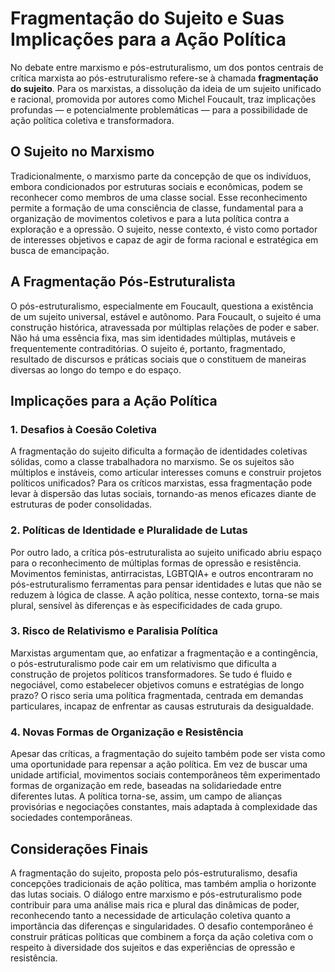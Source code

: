 
# Fragmentação do Sujeito e Suas Implicações para a Ação Política

No debate entre marxismo e pós-estruturalismo, um dos pontos centrais de crítica marxista ao pós-estruturalismo refere-se à chamada **fragmentação do sujeito**. Para os marxistas, a dissolução da ideia de um sujeito unificado e racional, promovida por autores como Michel Foucault, traz implicações profundas — e potencialmente problemáticas — para a possibilidade de ação política coletiva e transformadora.

## O Sujeito no Marxismo

Tradicionalmente, o marxismo parte da concepção de que os indivíduos, embora condicionados por estruturas sociais e econômicas, podem se reconhecer como membros de uma classe social. Esse reconhecimento permite a formação de uma consciência de classe, fundamental para a organização de movimentos coletivos e para a luta política contra a exploração e a opressão. O sujeito, nesse contexto, é visto como portador de interesses objetivos e capaz de agir de forma racional e estratégica em busca de emancipação.

## A Fragmentação Pós-Estruturalista

O pós-estruturalismo, especialmente em Foucault, questiona a existência de um sujeito universal, estável e autônomo. Para Foucault, o sujeito é uma construção histórica, atravessada por múltiplas relações de poder e saber. Não há uma essência fixa, mas sim identidades múltiplas, mutáveis e frequentemente contraditórias. O sujeito é, portanto, fragmentado, resultado de discursos e práticas sociais que o constituem de maneiras diversas ao longo do tempo e do espaço.

## Implicações para a Ação Política

### 1. **Desafios à Coesão Coletiva**

A fragmentação do sujeito dificulta a formação de identidades coletivas sólidas, como a classe trabalhadora no marxismo. Se os sujeitos são múltiplos e instáveis, como articular interesses comuns e construir projetos políticos unificados? Para os críticos marxistas, essa fragmentação pode levar à dispersão das lutas sociais, tornando-as menos eficazes diante de estruturas de poder consolidadas.

### 2. **Políticas de Identidade e Pluralidade de Lutas**

Por outro lado, a crítica pós-estruturalista ao sujeito unificado abriu espaço para o reconhecimento de múltiplas formas de opressão e resistência. Movimentos feministas, antirracistas, LGBTQIA+ e outros encontraram no pós-estruturalismo ferramentas para pensar identidades e lutas que não se reduzem à lógica de classe. A ação política, nesse contexto, torna-se mais plural, sensível às diferenças e às especificidades de cada grupo.

### 3. **Risco de Relativismo e Paralisia Política**

Marxistas argumentam que, ao enfatizar a fragmentação e a contingência, o pós-estruturalismo pode cair em um relativismo que dificulta a construção de projetos políticos transformadores. Se tudo é fluido e negociável, como estabelecer objetivos comuns e estratégias de longo prazo? O risco seria uma política fragmentada, centrada em demandas particulares, incapaz de enfrentar as causas estruturais da desigualdade.

### 4. **Novas Formas de Organização e Resistência**

Apesar das críticas, a fragmentação do sujeito também pode ser vista como uma oportunidade para repensar a ação política. Em vez de buscar uma unidade artificial, movimentos sociais contemporâneos têm experimentado formas de organização em rede, baseadas na solidariedade entre diferentes lutas. A política torna-se, assim, um campo de alianças provisórias e negociações constantes, mais adaptada à complexidade das sociedades contemporâneas.

## Considerações Finais

A fragmentação do sujeito, proposta pelo pós-estruturalismo, desafia concepções tradicionais de ação política, mas também amplia o horizonte das lutas sociais. O diálogo entre marxismo e pós-estruturalismo pode contribuir para uma análise mais rica e plural das dinâmicas de poder, reconhecendo tanto a necessidade de articulação coletiva quanto a importância das diferenças e singularidades. O desafio contemporâneo é construir práticas políticas que combinem a força da ação coletiva com o respeito à diversidade dos sujeitos e das experiências de opressão e resistência.
```
